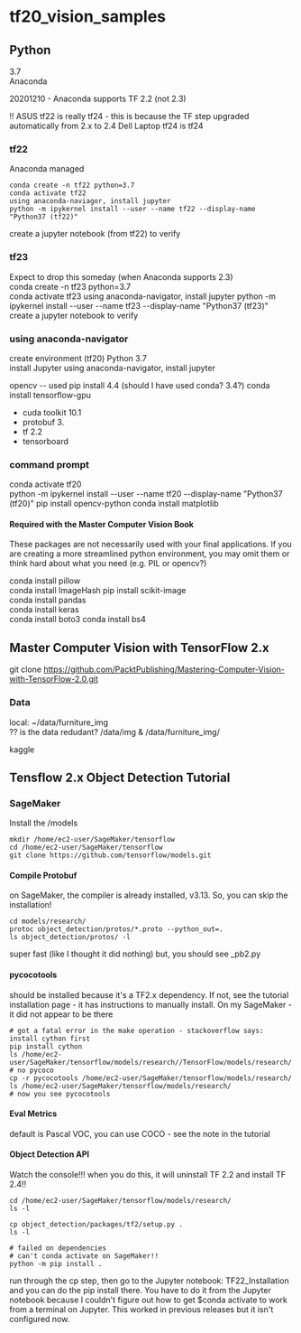 # tf20_vision_samples

## Python
3.7  
Anaconda  

20201210 - Anaconda supports TF 2.2 (not 2.3)

!! ASUS tf22 is really tf24 - this is because the TF step upgraded automatically from 2.x to 2.4
Dell Laptop tf24 is tf24

### tf22
Anaconda managed  
```
conda create -n tf22 python=3.7  
conda activate tf22  
using anaconda-naviagor, install jupyter  
python -m ipykernel install --user --name tf22 --display-name "Python37 (tf22)"  
```
create a jupyter notebook (from tf22) to verify

### tf23
Expect to drop this someday (when Anaconda supports 2.3)  
conda create -n tf23 python=3.7  
conda activate tf23
using anaconda-navigator, install jupyter
python -m ipykernel install --user --name tf23 --display-name "Python37 (tf23)"
create a jupyter notebook to verify

### using anaconda-navigator
create environment (tf20) Python 3.7  
install Jupyter
using anaconda-navigator, install jupyter

opencv -- used pip install 4.4 (should I have used conda?  3.4?)
conda install tensorflow-gpu
- cuda toolkit 10.1
- protobuf 3.
- tf 2.2
- tensorboard


### command prompt

conda activate tf20  
python -m ipykernel install --user --name tf20 --display-name "Python37 (tf20)"
pip install opencv-python 
conda install matplotlib

#### Required with the Master Computer Vision Book
These packages are not necessarily used with your final applications.    If you are creating a more streamlined python environment, you may omit them or think hard about what you need (e.g. PIL or opencv?)  

conda install pillow  
conda install ImageHash
pip install scikit-image  
conda install pandas  
conda install keras  
conda install boto3
conda install bs4

## Master Computer Vision with TensorFlow 2.x

git clone https://github.com/PacktPublishing/Mastering-Computer-Vision-with-TensorFlow-2.0.git  


### Data
local:  ~/data/furniture_img  
?? is the data redudant?  /data/img & /data/furniture_img/

kaggle 

## Tensflow 2.x Object Detection Tutorial

### SageMaker

Install the /models 
```
mkdir /home/ec2-user/SageMaker/tensorflow
cd /home/ec2-user/SageMaker/tensorflow
git clone https://github.com/tensorflow/models.git
```
#### Compile Protobuf
on SageMaker, the compiler is already installed, v3.13.  So, you can skip the installation!

```
cd models/research/
protoc object_detection/protos/*.proto --python_out=.
ls object_detection/protos/ -l
```
super fast (like I thought it did nothing) but, you should see _pb2.py

#### pycocotools
should be installed because it's a TF2.x dependency.   If not, see the tutorial installation page - it has instructions to manually install.   On my SageMaker - it did not appear to be there
```
# got a fatal error in the make operation - stackoverflow says:  install cython first
pip install cython
ls /home/ec2-user/SageMaker/tensorflow/models/research//TensorFlow/models/research/
# no pycoco
cp -r pycocotools /home/ec2-user/SageMaker/tensorflow/models/research/
ls /home/ec2-user/SageMaker/tensorflow/models/research/
# now you see pycocotools

```
#### Eval Metrics
default is Pascal VOC, you can use COCO - see the note in the tutorial

#### Object Detection API

Watch the console!!! when you do this, it will uninstall TF 2.2 and install TF 2.4!!
```
cd /home/ec2-user/SageMaker/tensorflow/models/research/
ls -l

cp object_detection/packages/tf2/setup.py .
ls -l

# failed on dependencies
# can't conda activate on SageMaker!!
python -m pip install .
```
run through the cp step, then go to the Jupyter notebook:  TF22_Installation and you can do the pip install there.   You have to do it from the Jupyter notebook because I couldn't figure out how to get $conda activate to work from a terminal on Jupyter.   This worked in previous releases but it isn't configured now. 
